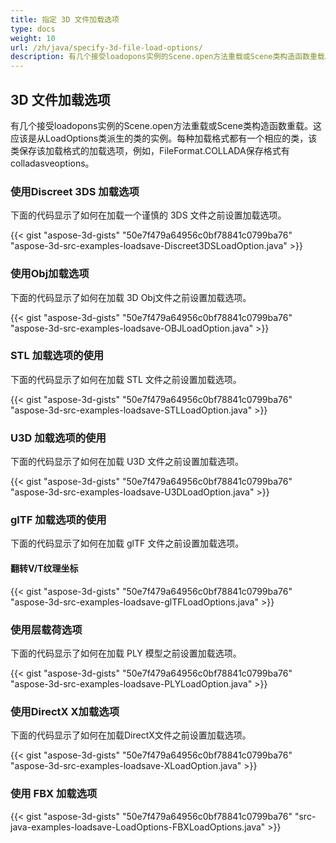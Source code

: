 ```yaml
---
title: 指定 3D 文件加载选项
type: docs
weight: 10
url: /zh/java/specify-3d-file-load-options/
description: 有几个接受loadopons实例的Scene.open方法重载或Scene类构造函数重载。
---
```

##  **3D 文件加载选项**
有几个接受loadopons实例的Scene.open方法重载或Scene类构造函数重载。这应该是从LoadOptions类派生的类的实例。每种加载格式都有一个相应的类，该类保存该加载格式的加载选项，例如，FileFormat.COLLADA保存格式有colladasveoptions。
###  **使用Discreet 3DS 加载选项**
下面的代码显示了如何在加载一个谨慎的 3DS 文件之前设置加载选项。

{{< gist "aspose-3d-gists" "50e7f479a64956c0bf78841c0799ba76" "aspose-3d-src-examples-loadsave-Discreet3DSLoadOption.java" >}}
###  **使用Obj加载选项**
下面的代码显示了如何在加载 3D Obj文件之前设置加载选项。

{{< gist "aspose-3d-gists" "50e7f479a64956c0bf78841c0799ba76" "aspose-3d-src-examples-loadsave-OBJLoadOption.java" >}}
###  **STL 加载选项的使用**
下面的代码显示了如何在加载 STL 文件之前设置加载选项。

{{< gist "aspose-3d-gists" "50e7f479a64956c0bf78841c0799ba76" "aspose-3d-src-examples-loadsave-STLLoadOption.java" >}}
###  **U3D 加载选项的使用**
下面的代码显示了如何在加载 U3D 文件之前设置加载选项。

{{< gist "aspose-3d-gists" "50e7f479a64956c0bf78841c0799ba76" "aspose-3d-src-examples-loadsave-U3DLoadOption.java" >}}
###  **glTF 加载选项的使用**
下面的代码显示了如何在加载 glTF 文件之前设置加载选项。
####  **翻转V/T纹理坐标**
{{< gist "aspose-3d-gists" "50e7f479a64956c0bf78841c0799ba76" "aspose-3d-src-examples-loadsave-glTFLoadOptions.java" >}}
###  **使用层载荷选项**
下面的代码显示了如何在加载 PLY 模型之前设置加载选项。

{{< gist "aspose-3d-gists" "50e7f479a64956c0bf78841c0799ba76" "aspose-3d-src-examples-loadsave-PLYLoadOption.java" >}}
###  **使用DirectX X加载选项**
下面的代码显示了如何在加载DirectX文件之前设置加载选项。

{{< gist "aspose-3d-gists" "50e7f479a64956c0bf78841c0799ba76" "aspose-3d-src-examples-loadsave-XLoadOption.java" >}}
###  **使用 FBX 加载选项**
{{< gist "aspose-3d-gists" "50e7f479a64956c0bf78841c0799ba76" "src-java-examples-loadsave-LoadOptions-FBXLoadOptions.java" >}}
